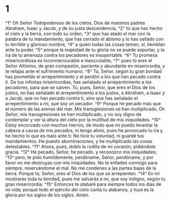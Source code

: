 # 1
^1^ Oh Señor Todopoderoso de los cielos, Dios de nuestros padres Abraham, Isaac y Jacob, y de su justa descendencia, ^2^ tú que has hecho el cielo y la tierra, con todo su orden, ^3^ que has atado el mar con la palabra de tu mandamiento, que has cerrado el abismo y lo has sellado con tu terrible y glorioso nombre, ^4^ a quien todas las cosas temen, sí, tiemblan ante tu poder, ^5^ porque la majestad de tu gloria no se puede soportar, y la ira de tu amenaza contra los pecadores es insoportable. ^6^ Tu promesa misericordiosa es inconmensurable e inescrutable, ^7^ pues tú eres el Señor Altísimo, de gran compasión, paciente y abundante en misericordia, y te relajas ante el sufrimiento humano. ^8^ Tú, Señor, según tu gran bondad has prometido el arrepentimiento y el perdón a los que han pecado contra ti. De tus infinitas misericordias, has señalado el arrepentimiento a los pecadores, para que se salven. Tú, pues, Señor, que eres el Dios de los justos, no has señalado el arrepentimiento a los justos, a Abraham, a Isaac y a Jacob, que no han pecado contra ti, sino que has señalado el arrepentimiento a mí, que soy un pecador. ^9^ Porque he pecado más que el número de las arenas del mar. Mis transgresiones se han multiplicado, Oh Señor, mis transgresiones se han multiplicado, y no soy digno de contemplar y ver la altura del cielo por la multitud de mis iniquidades. ^10^ Estoy encorvado con muchos hierros, de modo que no puedo levantar la cabeza a causa de mis pecados, ni tengo alivio, pues he provocado tu ira y he hecho lo que es malo ante ti: No hice tu voluntad, ni guardé tus mandamientos. He puesto abominaciones, y he multiplicado las cosas detestables. ^11^ Ahora, pues, doblo la rodilla de mi corazón, pidiéndote gracia. ^12^ He pecado, Señor, he pecado, y reconozco mis iniquidades; ^13^ pero, te pido humildemente, perdóname, Señor, perdóname, y por favor no me destruyas con mis iniquidades. No te enfades conmigo para siempre, reservándome el mal. No me condenes a las partes bajas de la tierra. Porque tú, Señor, eres el Dios de los que se arrepienten. ^14^ En mí mostrarás toda tu bondad, pues me salvarás a mí, que soy indigno, según tu gran misericordia. ^15^ Entonces te alabaré para siempre todos los días de mi vida; porque todo el ejército del cielo canta tu alabanza, y tuya es la gloria por los siglos de los siglos. Amén.